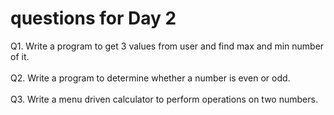 # questions for Day 2

Q1. Write a program to get 3 values from user and find max and min number of it.<br><br>
Q2. Write a program to determine whether a number is even or odd.<br><br>
Q3. Write a menu driven calculator to perform operations on two numbers.
